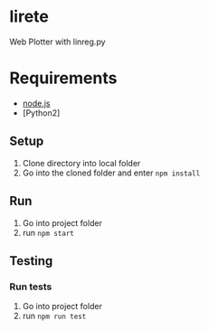 # lirete
Web Plotter with linreg.py

# Requirements

* [node.js](https://nodejs.org/en/)
* [Python2]

## Setup

1. Clone directory into local folder
2. Go into the cloned folder and enter `npm install`

## Run

1. Go into project folder
2. run `npm start`

## Testing

### Run tests

1. Go into project folder
2. run `npm run test`
